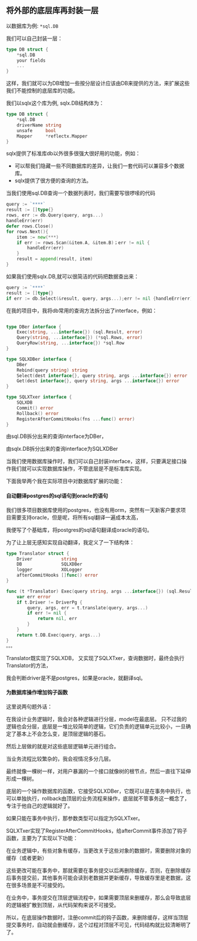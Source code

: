 ## 将外部的底层库再封装一层

以数据库为例: `*sql.DB`

我们可以自己封装一层：

```go
type DB struct {
    *sql.DB
    your fields
    ...
}
```

这样，我们就可以为DB增加一些按分层设计应该由DB来提供的方法，来扩展这些我们不能控制的底层库的功能。

我们以sqlx这个库为例, sqlx.DB结构体为：

```go
type DB struct {
	*sql.DB
	driverName string
	unsafe     bool
	Mapper     *reflectx.Mapper
}
```

sqlx提供了标准库db以外很多很强大很好用的功能，例如：
- 可以帮我们隐藏一些不同数据库的差异，让我们一套代码可以兼容多个数据库。
- sqlx提供了很方便的查询的方法。

当我们使用sql.DB查询一个数据列表时，我们需要写很啰嗦的代码

```go
query := `****`
result := []type{}
rows, err := db.Query(query, args...)
handleErr(err)
defer rows.Close()
for rows.Next(){
    item := new(***)
    if err := rows.Scan(&item.A, &item.B)；err != nil {
        handleErr(err)
    }
    result = append(result, item)
}
```

如果我们使用sqlx.DB,就可以很简洁的代码把数据查出来：

```go
query := `****`
result := []type{}
if err := db.Select(&result, query, args...);err != nil {handleErr(err)}

```
在我的项目中，我将db常用的查询方法拆分出了interface，例如：



```go

type DBer interface {
	Exec(string, ...interface{}) (sql.Result, error)
	Query(string, ...interface{}) (*sql.Rows, error)
	QueryRow(string, ...interface{}) *sql.Row
}

type SQLXDBer interface {
	DBer
	Rebind(query string) string
	Select(dest interface{}, query string, args ...interface{}) error
	Get(dest interface{}, query string, args ...interface{}) error
}

type SQLXTxer interface {
	SQLXDB
	Commit() error
	Rollback() error
	RegisterAfterCommitHooks(fns ...func() error)
}
```


由sql.DB拆分出来的查询interface为DBer，

由sqlx.DB拆分出来的查询interface为SQLXDBer

当我们使用数据库操作时，我们可以自己封装interface，这样，只要满足接口操作我们就可以实现数据库操作，不管底层是不是标准库实现。


下面我举两个我在实际项目中对数据库扩展的功能：

#### 自动翻译postgres的sql语句到oracle的语句

我们很多项目数据库使用的postgres，也没有用orm，突然有一天新客户要求项目需要支持oracle，但是呢，将所有sql翻译一遍成本太高，

我便写了个基础库，将postgres的sql语句翻译成oracle的语句。

为了让上层无感知实现自动翻译，我定义了一下结构体：
```go
type Translator struct {
	Driver           string
	DB               SQLXDBer
	logger           XOLogger
	afterCommitHooks []func() error
}

func (t *Translator) Exec(query string, args ...interface{}) (sql.Result, error) {
	var err error
	if t.Driver != DriverPg {
		query, args, err = t.translate(query, args...)
		if err != nil {
			return nil, err
		}
	}
	return t.DB.Exec(query, args...)
}
。。。
```
Translator既实现了SQLXDB， 又实现了SQLXTxer，查询数据时，最终会执行Translator的方法，

我会判断driver是不是postgres，如果是oracle，就翻译sql。


#### 为数据库操作增加钩子函数

这里说两句题外话：

在我设计业务逻辑时，我会对各种逻辑进行分层，model在最底层。
只不过我的逻辑也会分层，底层是一堆比较简单的逻辑，它们负责的逻辑单元比较小，一旦确定了基本上不会怎么变，是顶层逻辑的基石。

然后上层做的就是对这些底层逻辑单元进行组合。

当业务流程比较繁杂的，我会视情况多分几层。

最终就像一棵树一样，对用户暴漏的一个接口就像树的根节点，然后一直往下延伸形成一棵树。

底层的一个操作数据库的函数，它接受SQLXDBer，它既可以是在事务中执行，也可以单独执行，rollback由顶层的业务流程来操作，底层就不管事务这一概念了，专注于他自己的逻辑就好了。

如果只能在事务中执行，那参数类型可以指定为SQLXTxer。



SQLXTxer实现了RegisterAfterCommitHooks，给afterCommit事件添加了钩子函数，主要为了实现以下功能：

在业务逻辑中，有些对象有缓存，当更改关于这些对象的数据时，需要删除对象的缓存（或者更新）

这些更改可能在事务中，那就需要在事务提交以后再删除缓存，否则，在删除缓存后事务提交前，其他事务可能会读到老数据并更新缓存，导致缓存里是老数据，这在很多场景是不可接受的。

在业务中，事务提交在顶层逻辑流程中，如果需要顶层来删缓存，那么会导致底层的逻辑被扩散到顶层，从代码架构来说不可接受。

所以，在底层操作数据时，注册commit后的钩子函数，来删除缓存，这样当顶层提交事务时，自动就会删缓存，这个过程对顶层不可见，代码结构就比较清晰明了了。